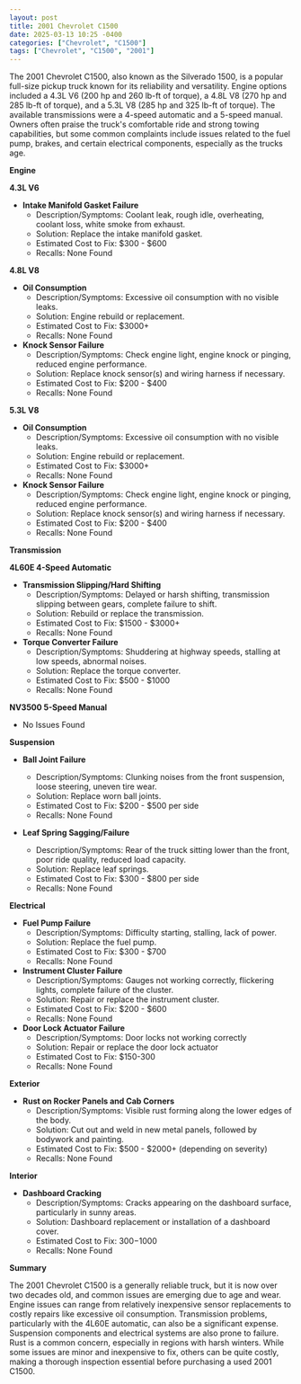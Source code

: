 ```yaml
---
layout: post
title: 2001 Chevrolet C1500
date: 2025-03-13 10:25 -0400
categories: ["Chevrolet", "C1500"]
tags: ["Chevrolet", "C1500", "2001"]
---
```

The 2001 Chevrolet C1500, also known as the Silverado 1500, is a popular full-size pickup truck known for its reliability and versatility. Engine options included a 4.3L V6 (200 hp and 260 lb-ft of torque), a 4.8L V8 (270 hp and 285 lb-ft of torque), and a 5.3L V8 (285 hp and 325 lb-ft of torque). The available transmissions were a 4-speed automatic and a 5-speed manual. Owners often praise the truck's comfortable ride and strong towing capabilities, but some common complaints include issues related to the fuel pump, brakes, and certain electrical components, especially as the trucks age.

**Engine**

**4.3L V6**
* **Intake Manifold Gasket Failure**
    * Description/Symptoms: Coolant leak, rough idle, overheating, coolant loss, white smoke from exhaust.
    * Solution: Replace the intake manifold gasket.
    * Estimated Cost to Fix: $300 - $600
    * Recalls: None Found

**4.8L V8**
* **Oil Consumption**
    * Description/Symptoms: Excessive oil consumption with no visible leaks.
    * Solution: Engine rebuild or replacement.
    * Estimated Cost to Fix: $3000+
    * Recalls: None Found
* **Knock Sensor Failure**
    * Description/Symptoms: Check engine light, engine knock or pinging, reduced engine performance.
    * Solution: Replace knock sensor(s) and wiring harness if necessary.
    * Estimated Cost to Fix: $200 - $400
    * Recalls: None Found

**5.3L V8**
* **Oil Consumption**
    * Description/Symptoms: Excessive oil consumption with no visible leaks.
    * Solution: Engine rebuild or replacement.
    * Estimated Cost to Fix: $3000+
    * Recalls: None Found
* **Knock Sensor Failure**
    * Description/Symptoms: Check engine light, engine knock or pinging, reduced engine performance.
    * Solution: Replace knock sensor(s) and wiring harness if necessary.
    * Estimated Cost to Fix: $200 - $400
    * Recalls: None Found

**Transmission**

**4L60E 4-Speed Automatic**
* **Transmission Slipping/Hard Shifting**
    * Description/Symptoms: Delayed or harsh shifting, transmission slipping between gears, complete failure to shift.
    * Solution: Rebuild or replace the transmission.
    * Estimated Cost to Fix: $1500 - $3000+
    * Recalls: None Found
* **Torque Converter Failure**
    * Description/Symptoms: Shuddering at highway speeds, stalling at low speeds, abnormal noises.
    * Solution: Replace the torque converter.
    * Estimated Cost to Fix: $500 - $1000
    * Recalls: None Found

**NV3500 5-Speed Manual**
* No Issues Found

**Suspension**

* **Ball Joint Failure**
    * Description/Symptoms: Clunking noises from the front suspension, loose steering, uneven tire wear.
    * Solution: Replace worn ball joints.
    * Estimated Cost to Fix: $200 - $500 per side
    * Recalls: None Found

* **Leaf Spring Sagging/Failure**
    * Description/Symptoms: Rear of the truck sitting lower than the front, poor ride quality, reduced load capacity.
    * Solution: Replace leaf springs.
    * Estimated Cost to Fix: $300 - $800 per side
    * Recalls: None Found

**Electrical**

* **Fuel Pump Failure**
    * Description/Symptoms: Difficulty starting, stalling, lack of power.
    * Solution: Replace the fuel pump.
    * Estimated Cost to Fix: $300 - $700
    * Recalls: None Found
* **Instrument Cluster Failure**
    * Description/Symptoms: Gauges not working correctly, flickering lights, complete failure of the cluster.
    * Solution: Repair or replace the instrument cluster.
    * Estimated Cost to Fix: $200 - $600
    * Recalls: None Found
* **Door Lock Actuator Failure**
    * Description/Symptoms: Door locks not working correctly
    * Solution: Repair or replace the door lock actuator
    * Estimated Cost to Fix: $150-300
    * Recalls: None Found

**Exterior**

* **Rust on Rocker Panels and Cab Corners**
    * Description/Symptoms: Visible rust forming along the lower edges of the body.
    * Solution: Cut out and weld in new metal panels, followed by bodywork and painting.
    * Estimated Cost to Fix: $500 - $2000+ (depending on severity)
    * Recalls: None Found

**Interior**

* **Dashboard Cracking**
    * Description/Symptoms: Cracks appearing on the dashboard surface, particularly in sunny areas.
    * Solution: Dashboard replacement or installation of a dashboard cover.
    * Estimated Cost to Fix: $300-$1000
    * Recalls: None Found

**Summary**

The 2001 Chevrolet C1500 is a generally reliable truck, but it is now over two decades old, and common issues are emerging due to age and wear. Engine issues can range from relatively inexpensive sensor replacements to costly repairs like excessive oil consumption. Transmission problems, particularly with the 4L60E automatic, can also be a significant expense. Suspension components and electrical systems are also prone to failure. Rust is a common concern, especially in regions with harsh winters. While some issues are minor and inexpensive to fix, others can be quite costly, making a thorough inspection essential before purchasing a used 2001 C1500.

